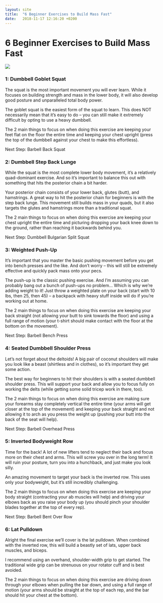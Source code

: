```yaml
---
layout: site
title:  "6 Beginner Exercises to Build Mass Fast"
date:   2018-11-17 12:16:20 +0200
---
```


# 6 Beginner Exercises to Build Mass Fast
<img class="post-img" src="{{ site.baseurl }}/images/posts/6 Beginner Exercises to Build Mass Fast/1.jpg">

### 1: Dumbbell Goblet Squat
The squat is the most important movement you will ever learn. While it focuses on building strength and mass in the lower body, it will also develop good posture and unparalleled total body power.

The goblet squat is the easiest form of the squat to learn. This does NOT necessarily mean that it’s easy to do – you can still make it extremely difficult by opting to use a heavy dumbbell.

The 2 main things to focus on when doing this exercise are keeping your feet flat on the floor the entire time and keeping your chest upright (press the top of the dumbbell against your chest to make this effortless).

Next Step: Barbell Back Squat

### 2: Dumbbell Step Back Lunge
While the squat is the most complete lower body movement, it’s a relatively quad-dominant exercise. And so it’s important to balance this out with something that hits the posterior chain a bit harder.

Your posterior chain consists of your lower back, glutes (butt), and hamstrings. A great way to hit the posterior chain for beginners is with the step back lunge. This movement still builds mass in your quads, but it also targets the glutes and hamstrings more than a traditional squat.

The 2 main things to focus on when doing this exercise are keeping your chest upright the entire time and picturing dropping your back knee down to the ground, rather than reaching it backwards behind you.

Next Step: Dumbbell Bulgarian Split Squat

### 3: Weighted Push-Up
It’s important that you master the basic pushing movement before you get into bench presses and the like. And don’t worry – this will still be extremely effective and quickly pack mass onto your pecs.

The push-up is the classic pushing exercise. And I’m assuming you can probably bang out a bunch of push-ups no problem… Which is why we’re adding weight to it! Just throw a weighted plate on your back (start with 10 lbs, then 25, then 45) – a backpack with heavy stuff inside will do if you’re working out at home.

The 2 main things to focus on when doing this exercise are keeping your back straight (not allowing your butt to sink towards the floor) and using a full range of motion (your t-shirt should make contact with the floor at the bottom on the movement).

Next Step: Barbell Bench Press

### 4: Seated Dumbbell Shoulder Press
Let’s not forget about the deltoids! A big pair of coconut shoulders will make you look like a beast (shirtless and in clothes), so it’s important they get some action.

The best way for beginners to hit their shoulders is with a seated dumbbell shoulder press. This will support your back and allow you to focus fully on working the delts (while getting some solid tricep work in there, too).

The 2 main things to focus on when doing this exercise are making sure your forearms stay completely vertical the entire time (your arms will get closer at the top of the movement) and keeping your back straight and not allowing it to arch as you press the weight up (pushing your butt into the back of the seat will help).

Next Step: Barbell Overhead Press

### 5: Inverted Bodyweight Row
Time for the back! A lot of new lifters tend to neglect their back and focus more on their chest and arms. This will screw you over in the long term! It will ruin your posture, turn you into a hunchback, and just make you look silly.

An amazing movement to target your back is the inverted row. This uses only your bodyweight, but it’s still incredibly challenging.

The 2 main things to focus on when doing this exercise are keeping your body straight (contracting your ab muscles will help) and driving your elbows back as you raise your body up (you should pinch your shoulder blades together at the top of every rep).

Next Step: Barbell Bent Over Row

### 6: Lat Pulldown
Alright the final exercise we’ll cover is the lat pulldown. When combined with the inverted row, this will build a beastly set of lats, upper back muscles, and biceps.

I recommend using an overhand, shoulder-width grip to get started. The traditional wide grip can be strenuous on your rotator cuff and is best avoided.

The 2 main things to focus on when doing this exercise are driving down through your elbows when pulling the bar down, and using a full range of motion (your arms should be straight at the top of each rep, and the bar should hit your chest at the bottom).